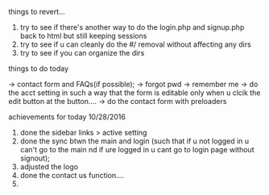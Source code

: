 things to revert...

1. try to see if there's another way to do the login.php and signup.php back to html but still keeping sessions
2. try to see if u can cleanly do the #/ removal without affecting any dirs
3. try to see if you can organize the dirs


things to do today

-> contact form and FAQs(if possible);
-> forgot pwd
-> remember me
-> do the acct setting in such a way that the form is editable only when u clcik the edit button at the button....
-> do the contact form with preloaders

achievements for today 10/28/2016

1. done the sidebar links > active setting
2. done the sync btwn the main and login (such that if u not logged in u can't go to  the main nd if ure logged in u cant go to login page without signout);
3. adjusted the logo
4. done the contact us function....
5. 